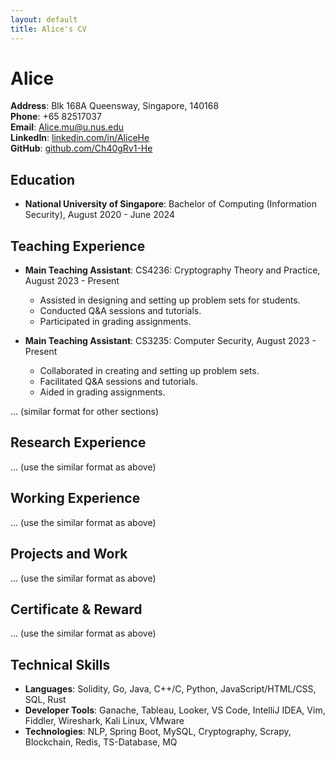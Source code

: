 ```yaml
---
layout: default
title: Alice's CV
---
```


# Alice

**Address**: Blk 168A Queensway, Singapore, 140168  
**Phone**: +65 82517037  
**Email**: [Alice.mu@u.nus.edu](mailto:Alice.mu@u.nus.edu)  
**LinkedIn**: [linkedin.com/in/AliceHe](https://www.linkedin.com/in/Alice-mu-69628a1b8/)  
**GitHub**: [github.com/Ch40gRv1-He](https://github.com/Ch40gRv1-He)  

## Education

- **National University of Singapore**: Bachelor of Computing (Information Security), August 2020 - June 2024
## Teaching Experience

- **Main Teaching Assistant**: CS4236: Cryptography Theory and Practice, August 2023 - Present
  - Assisted in designing and setting up problem sets for students.
  - Conducted Q&A sessions and tutorials.
  - Participated in grading assignments.
  
- **Main Teaching Assistant**: CS3235: Computer Security, August 2023 - Present
  - Collaborated in creating and setting up problem sets.
  - Facilitated Q&A sessions and tutorials.
  - Aided in grading assignments.

... (similar format for other sections)

## Research Experience

... (use the similar format as above)

## Working Experience

... (use the similar format as above)

## Projects and Work

... (use the similar format as above)

## Certificate & Reward

... (use the similar format as above)

## Technical Skills

- **Languages**: Solidity, Go, Java, C++/C, Python, JavaScript/HTML/CSS, SQL, Rust
- **Developer Tools**: Ganache, Tableau, Looker, VS Code, IntelliJ IDEA, Vim, Fiddler, Wireshark, Kali Linux, VMware
- **Technologies**: NLP, Spring Boot, MySQL, Cryptography, Scrapy, Blockchain, Redis, TS-Database, MQ
